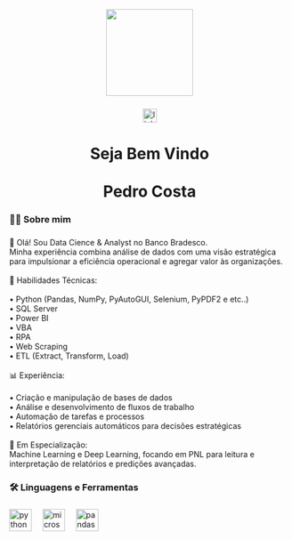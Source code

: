 <div align="center">
  <img height="156" src="https://img.freepik.com/fotos-gratis/fundo-humano-do-aperto-de-mao-do-robo-era-digital-futurista_53876-129770.jpg"  />
</div>

###

<div align="center">
  <a href="https://www.linkedin.com/in/pedrohenriquecostasilva/" target="_blank">
    <img src="https://img.shields.io/static/v1?message=LinkedIn&logo=linkedin&label=&color=0077B5&logoColor=white&labelColor=&style=for-the-badge" height="25" alt="linkedin logo"  />
  </a>
</div>

###

<h1 align="center">Seja Bem Vindo<br><br>Pedro Costa</h1>

###

<h3 align="left">👩‍💻  Sobre mim</h3>

###

<p align="left">👋 Olá! Sou Data Cience & Analyst no Banco Bradesco.<br>Minha experiência combina análise de dados com uma visão estratégica para impulsionar a eficiência operacional e agregar valor às organizações.<br><br>🔧 Habilidades Técnicas:<br><br>	•	Python (Pandas, NumPy, PyAutoGUI, Selenium, PyPDF2 e etc..)<br>	•	SQL Server<br>	•	Power BI<br>	•	VBA<br>	•	RPA<br>	•	Web Scraping<br>	•	ETL (Extract, Transform, Load)<br><br>📊 Experiência:<br><br>	•	Criação e manipulação de bases de dados<br>	•	Análise e desenvolvimento de fluxos de trabalho<br>	•	Automação de tarefas e processos<br>	•	Relatórios gerenciais automáticos para decisões estratégicas<br><br>🚀 Em Especialização:<br>Machine Learning e Deep Learning, focando em PNL para leitura e interpretação de relatórios e predições avançadas.</p>

###

<h3 align="left">🛠 Linguagens e Ferramentas</h3>

###

<div align="left">
  <img src="https://cdn.jsdelivr.net/gh/devicons/devicon/icons/python/python-original.svg" height="40" alt="python logo"  />
  <img width="12" />
  <img src="https://cdn.jsdelivr.net/gh/devicons/devicon/icons/microsoftsqlserver/microsoftsqlserver-plain.svg" height="40" alt="microsoftsqlserver logo"  />
  <img width="12" />
  <img src="https://cdn.jsdelivr.net/gh/devicons/devicon/icons/pandas/pandas-original.svg" height="40" alt="pandas logo"  />
</div>

###
